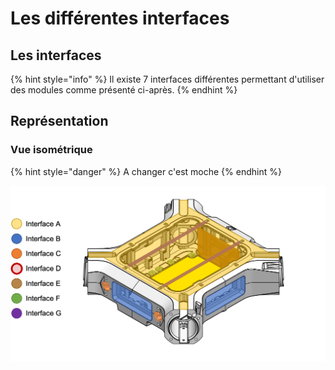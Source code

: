 
# Les différentes interfaces

## Les interfaces

{% hint style="info" %}
Il existe 7 interfaces différentes permettant d'utiliser des modules comme présenté ci-après.
{% endhint %}


## Représentation
### Vue isométrique
{% hint style="danger" %}
A changer c'est moche
{% endhint %}

<img src="../gitbook/images/INTERFACE/general/isoFULLINTERFACES.png">















